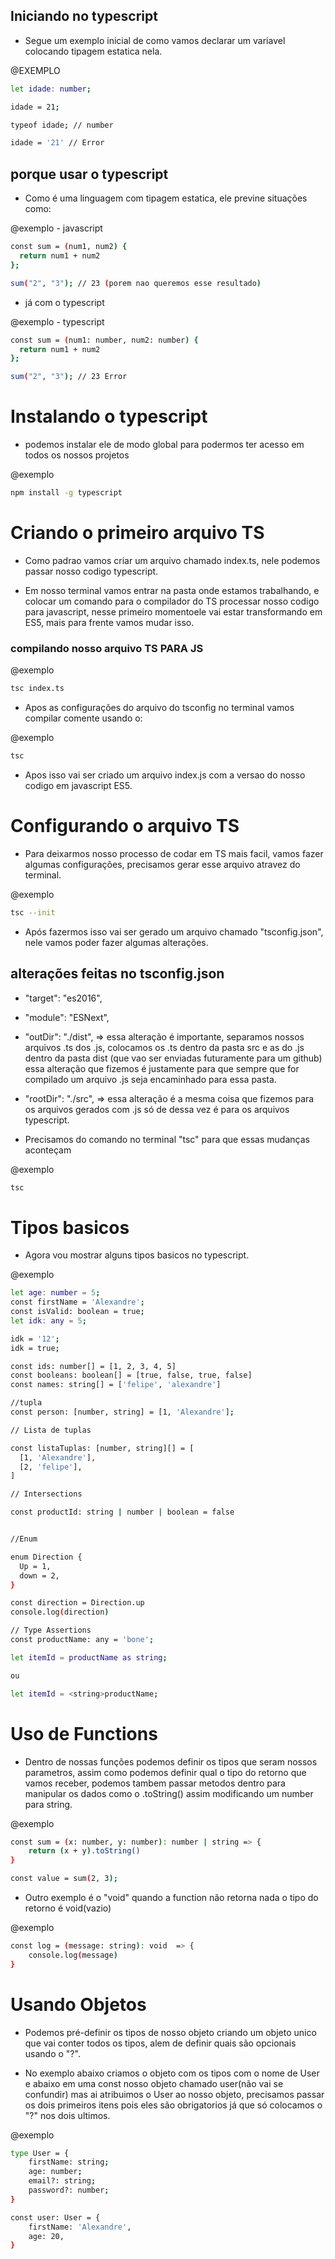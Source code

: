## Iniciando no typescript ##

* Segue um exemplo inicial de como vamos declarar um variavel colocando tipagem estatica nela.

@EXEMPLO
```bash
let idade: number;

idade = 21;

typeof idade; // number

idade = '21' // Error
```

## porque usar o typescript ##

* Como é uma linguagem com tipagem estatica, ele previne situações como:

@exemplo - javascript
```bash
const sum = (num1, num2) {
  return num1 + num2
};

sum("2", "3"); // 23 (porem nao queremos esse resultado)
```
* já com o typescript

@exemplo - typescript
```bash
const sum = (num1: number, num2: number) {
  return num1 + num2
};

sum("2", "3"); // 23 Error 
```

# Instalando o typescript #

* podemos instalar ele de modo global para podermos ter acesso em todos os nossos projetos

@exemplo
```bash
npm install -g typescript
```

# Criando o primeiro arquivo TS #

* Como padrao vamos criar um arquivo chamado index.ts, nele podemos passar nosso codigo typescript.

* Em nosso terminal vamos entrar na pasta onde estamos trabalhando, e colocar um comando para o compilador do TS processar nosso codigo para javascript, nesse primeiro momentoele vai estar transformando em ES5, mais para frente vamos mudar isso.
### compilando nosso arquivo TS PARA JS ###
@exemplo
```bash
tsc index.ts
```
* Apos as configurações do arquivo do tsconfig no terminal vamos compilar comente usando o: 

@exemplo
```bash
tsc
```
* Apos isso vai ser criado um arquivo index.js com a versao do nosso codigo em javascript ES5.

# Configurando o arquivo TS #

* Para deixarmos nosso processo de codar em TS mais facil, vamos fazer algumas configurações, precisamos gerar esse arquivo atravez do terminal.

@exemplo
```bash
tsc --init
```
* Após fazermos isso vai ser gerado um arquivo chamado "tsconfig.json", nele vamos poder fazer algumas alterações.

## alterações feitas no tsconfig.json ##

* "target": "es2016",
* "module": "ESNext",

* "outDir": "./dist", 
=> essa alteração é importante, separamos nossos arquivos .ts dos .js, colocamos os .ts dentro da pasta src e as do .js dentro da pasta dist (que vao ser enviadas futuramente para um github) essa alteração que fizemos é justamente para que sempre que for compilado um arquivo .js seja encaminhado para essa pasta.

* "rootDir": "./src", => essa alteração é a mesma coisa que fizemos para os arquivos gerados com .js só de dessa vez é para os arquivos typescript.

* Precisamos do comando no terminal "tsc" para que essas mudanças aconteçam

@exemplo
```bash
tsc
```

# Tipos basicos #

* Agora vou mostrar alguns tipos basicos no typescript.

@exemplo
```bash
let age: number = 5;
const firstName = 'Alexandre';
const isValid: boolean = true;
let idk: any = 5;

idk = '12';
idk = true;

const ids: number[] = [1, 2, 3, 4, 5]
const booleans: boolean[] = [true, false, true, false]
const names: string[] = ['felipe', 'alexandre']

//tupla
const person: [number, string] = [1, 'Alexandre'];

// Lista de tuplas

const listaTuplas: [number, string][] = [
  [1, 'Alexandre'],
  [2, 'felipe'],
]

// Intersections 

const productId: string | number | boolean = false


//Enum

enum Direction {
  Up = 1,
  down = 2,
}

const direction = Direction.up
console.log(direction)

// Type Assertions 
const productName: any = 'bone';

let itemId = productName as string;

ou

let itemId = <string>productName; 

```

# Uso de Functions #

* Dentro de nossas funções podemos definir os tipos que seram nossos parametros, assim como podemos definir qual o tipo do retorno que vamos receber, podemos tambem passar metodos dentro para manipular os dados como o .toString() assim modificando um number para string.

@exemplo
```bash
const sum = (x: number, y: number): number | string => {
    return (x + y).toString()
}

const value = sum(2, 3);
```
* Outro exemplo é o "void" quando a function não retorna nada o tipo do retorno é void(vazio)

@exemplo
```bash
const log = (message: string): void  => {
    console.log(message)
}
```
# Usando Objetos #

* Podemos pré-definir os tipos de nosso objeto criando um objeto unico que vai conter todos os tipos, alem de definir quais são opcionais usando o "?".

* No exemplo abaixo criamos o objeto com os tipos com o nome de User e abaixo em uma const nosso objeto chamado user(não vai se confundir) mas ai atribuimos o User ao nosso objeto, precisamos passar os dois primeiros itens pois eles são obrigatorios já que só colocamos o "?" nos dois ultimos.

@exemplo
```bash
type User = {
    firstName: string;
    age: number;
    email?: string;
    password?: number;
}

const user: User = {
    firstName: 'Alexandre',
    age: 20,
}
```